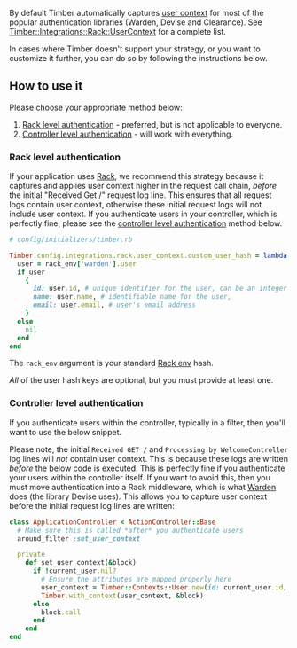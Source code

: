 By default Timber automatically captures [user context](/docs/concepts/log-json-schema/contexts/user-context) for most of the popular authentication libraries (Warden, Devise and Clearance). See [Timber::Integrations::Rack::UserContext](http://www.rubydoc.info/github/timberio/timber-ruby/Timber/Integrations/Rack/UserContext) for a complete list.

In cases where Timber doesn't support your strategy, or you want to customize it further, you can do so by following the instructions below.

## How to use it

Please choose your appropriate method below:

1. [Rack level authentication](#rack-level-authentication) - preferred, but is not applicable to everyone.
2. [Controller level authentication](#controller-level-authentication) - will work with everything.

### Rack level authentication

If your application uses [Rack](https://rack.github.io/), we recommend this strategy because it captures and applies user context higher in the request call chain, *before* the initial "Received Get /" request log line. This ensures that all request logs contain user context, otherwise these initial request logs will not include user context. If you authenticate users in your controller, which is perfectly fine, please see the [controller level authentication](#controller-level-authentication) method below.

```ruby
# config/initializers/timber.rb

Timber.config.integrations.rack.user_context.custom_user_hash = lambda do |rack_env|
  user = rack_env['warden'].user
  if user
    {
      id: user.id, # unique identifier for the user, can be an integer or string,
      name: user.name, # identifiable name for the user,
      email: user.email, # user's email address
    }
  else
    nil
  end
end
```

The `rack_env` argument is your standard [Rack env](http://www.rubydoc.info/github/rack/rack/master/file/SPEC#The_Environment) hash.

*All* of the user hash keys are optional, but you must provide at least one.

### Controller level authentication

If you authenticate users within the controller, typically in a filter, then you'll want to use the below snippet.

Please note, the initial `Received GET /` and `Processing by WelcomeController` log lines will *not* contain user context. This is because these logs are written *before* the below code is executed. This is perfectly fine if you authenticate your users within the controller itself. If you want to avoid this, then you must move authentication into a Rack middleware, which is what [Warden](https://github.com/hassox/warden) does (the library Devise uses). This allows you to capture user context before the initial request log lines are written:

```ruby
class ApplicationController < ActionController::Base
  # Make sure this is called *after* you authenticate users
  around_filter :set_user_context

  private
    def set_user_context(&block)
      if !current_user.nil?
        # Ensure the attributes are mapped properly here
        user_context = Timber::Contexts::User.new(id: current_user.id, email: current_user.email, name: current_user.full_name)
        Timber.with_context(user_context, &block)
      else
        block.call
      end
    end
end
```

